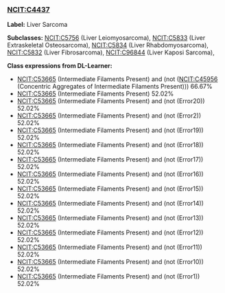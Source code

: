 
### [NCIT:C4437](http://purl.obolibrary.org/obo/NCIT_C4437)
**Label:** Liver Sarcoma

**Subclasses:** [NCIT:C5756](http://purl.obolibrary.org/obo/NCIT_C5756) (Liver Leiomyosarcoma), [NCIT:C5833](http://purl.obolibrary.org/obo/NCIT_C5833) (Liver Extraskeletal Osteosarcoma), [NCIT:C5834](http://purl.obolibrary.org/obo/NCIT_C5834) (Liver Rhabdomyosarcoma), [NCIT:C5832](http://purl.obolibrary.org/obo/NCIT_C5832) (Liver Fibrosarcoma), [NCIT:C96844](http://purl.obolibrary.org/obo/NCIT_C96844) (Liver Kaposi Sarcoma), 

**Class expressions from DL-Learner:**

- [NCIT:C53665](http://purl.obolibrary.org/obo/NCIT_C53665) (Intermediate Filaments Present) and (not ([NCIT:C45956](http://purl.obolibrary.org/obo/NCIT_C45956) (Concentric Aggregates of Intermediate Filaments Present))) 66.67%
- [NCIT:C53665](http://purl.obolibrary.org/obo/NCIT_C53665) (Intermediate Filaments Present) 52.02%
- [NCIT:C53665](http://purl.obolibrary.org/obo/NCIT_C53665) (Intermediate Filaments Present) and (not (Error20)) 52.02%
- [NCIT:C53665](http://purl.obolibrary.org/obo/NCIT_C53665) (Intermediate Filaments Present) and (not (Error2)) 52.02%
- [NCIT:C53665](http://purl.obolibrary.org/obo/NCIT_C53665) (Intermediate Filaments Present) and (not (Error19)) 52.02%
- [NCIT:C53665](http://purl.obolibrary.org/obo/NCIT_C53665) (Intermediate Filaments Present) and (not (Error18)) 52.02%
- [NCIT:C53665](http://purl.obolibrary.org/obo/NCIT_C53665) (Intermediate Filaments Present) and (not (Error17)) 52.02%
- [NCIT:C53665](http://purl.obolibrary.org/obo/NCIT_C53665) (Intermediate Filaments Present) and (not (Error16)) 52.02%
- [NCIT:C53665](http://purl.obolibrary.org/obo/NCIT_C53665) (Intermediate Filaments Present) and (not (Error15)) 52.02%
- [NCIT:C53665](http://purl.obolibrary.org/obo/NCIT_C53665) (Intermediate Filaments Present) and (not (Error14)) 52.02%
- [NCIT:C53665](http://purl.obolibrary.org/obo/NCIT_C53665) (Intermediate Filaments Present) and (not (Error13)) 52.02%
- [NCIT:C53665](http://purl.obolibrary.org/obo/NCIT_C53665) (Intermediate Filaments Present) and (not (Error12)) 52.02%
- [NCIT:C53665](http://purl.obolibrary.org/obo/NCIT_C53665) (Intermediate Filaments Present) and (not (Error11)) 52.02%
- [NCIT:C53665](http://purl.obolibrary.org/obo/NCIT_C53665) (Intermediate Filaments Present) and (not (Error10)) 52.02%
- [NCIT:C53665](http://purl.obolibrary.org/obo/NCIT_C53665) (Intermediate Filaments Present) and (not (Error1)) 52.02%


